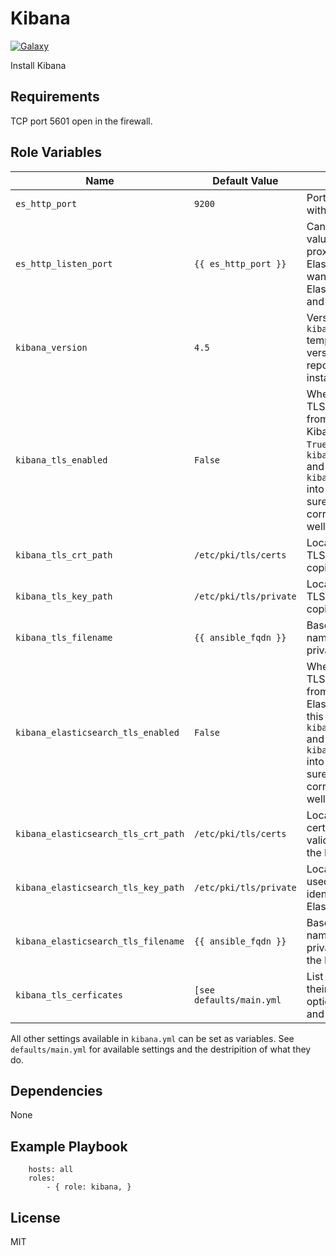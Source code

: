 Kibana
========
[![Galaxy](https://img.shields.io/badge/galaxy-samdoran.kibana-blue.svg?style=flat)](https://galaxy.ansible.com/samdoran/kibana)

Install Kibana

Requirements
------------

TCP port 5601 open in the firewall.


Role Variables
--------------

| Name              | Default Value       | Description          |
|-------------------|---------------------|----------------------|
| `es_http_port` | `9200` | Port to communicate with Elasticsearch. |
| `es_http_listen_port` | `{{ es_http_port }}` | Can be set to a different value when using a TLS proxy in front of Elasticsearch and you want to talk directly to Elasticsearch service and bypass the proxy. |
| `kibana_version` | `4.5` | Version number used in `kibana.repo.j2` template. The latest version from that repository will be installed. |
| `kibana_tls_enabled` | `False` | Whether or not to use TLS for connections from the browser to Kibana. Setting this to `True` also inserts `kibana_service_ssl_cert` and `kibana_service_ssl_key` into `kibana.yml`, so make sure those values are correctly defined as well. |
| `kibana_tls_crt_path` | `/etc/pki/tls/certs` | Location of the Kibana TLS certificate will be copied to. |
| `kibana_tls_key_path` | `/etc/pki/tls/private` | Locate of the Kibana TLS private key will be copied to. |
| `kibana_tls_filename` | `{{ ansible_fqdn }}` | Basename used for naming certificate and private key files. |
| `kibana_elasticsearch_tls_enabled` | `False` | Whether or not to use TLS for connections from the Kibana to Elasticsearch. Setting this to `True` also inserts `kibana_service_ssl_cert` and `kibana_service_ssl_key` into `kibana.yml`, so make sure those values are correctly defined as well. |
| `kibana_elasticsearch_tls_crt_path` | `/etc/pki/tls/certs` | Location of the TLS certificate used to validate the identity of the Elasticsearch node. |
| `kibana_elasticsearch_tls_key_path` | `/etc/pki/tls/private` | Locate of the TLS key used to validate the identity of the Elasticsearch node. |
| `kibana_elasticsearch_tls_filename` | `{{ ansible_fqdn }}` | Basename used for naming certificate and private key files used by the Elasticsearch node. |
| `kibana_tls_cerficates` | `[see defaults/main.yml` | List of TLS files to copy, their destinations, and optionally ower, group, and mode. |

All other settings available in `kibana.yml` can be set as variables. See `defaults/main.yml` for available settings and the destripition of what they do.

Dependencies
------------

None

Example Playbook
----------------

        hosts: all
        roles:
            - { role: kibana, }

License
-------

MIT
